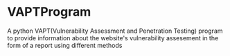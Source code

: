# VAPTProgram
A python VAPT(Vulnerability Assessment and Penetration Testing) program to provide information about the website's vulnerability assesement in the form of a report using different methods
